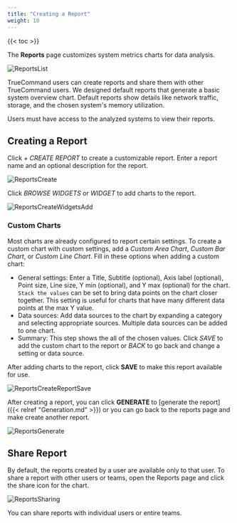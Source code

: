 ```yaml
---
title: "Creating a Report"
weight: 10
---
```


{{< toc >}}

The **Reports** page customizes system metrics charts for data analysis.

![ReportsList](/images/TrueCommand/2.0/ReportsList.png "Reports List")

TrueCommand users can create reports and share them with other TrueCommand users.
We designed default reports that generate a basic system overview chart.
Default reports show details like network traffic, storage, and the chosen system's memory utilization.

Users must have access to the analyzed systems to view their reports.

## Creating a Report

Click *+ CREATE REPORT* to create a customizable report.
Enter a report name and an optional description for the report.

![ReportsCreate](/images/TrueCommand/2.0/ReportsCreateReportNameDescription.png "Create a new report")

Click *BROWSE WIDGETS* or *WIDGET* to add charts to the report.

![ReportsCreateWidgetsAdd](/images/TrueCommand/2.0/ReportsCreateReportWidgets.png "Adding widgets to a new report")

### Custom Charts

Most charts are already configured to report certain settings.
To create a custom chart with custom settings, add a *Custom Area Chart*, *Custom Bar Chart*, or *Custom Line Chart*.
Fill in these options when adding a custom chart:

* General settings: Enter a Title, Subtitle (optional), Axis label (optional), Point size, Line size, Y min (optional), and Y max (optional) for the chart.
  `Stack the values` can be set to bring data points on the chart closer together.
  This setting is useful for charts that have many different data points at the max Y value.
* Data sources: Add data sources to the chart by expanding a category and selecting appropriate sources.
  Multiple data sources can be added to one chart.
* Summary: This step shows the all of the chosen values.
  Click *SAVE* to add the custom chart to the report or *BACK* to go back and change a setting or data source.

After adding charts to the report, click **SAVE** to make this report available for use.


![ReportsCreateReportSave](/images/TrueCommand/2.0/ReportsCreateReportSave.png "Reports Create Report Save")

After creating a report, you can click **GENERATE** to [generate the report]({{< relref "Generation.md" >}}) or you can go back to the reports page and make create another report.

![ReportsGenerate](/images/TrueCommand/2.0/ReportsGenerate.png "Reports Generate")

## Share Report

By default, the reports created by a user are available only to that user.
To share a report with other users or teams, open the Reports page and click the <mat-icon _ngcontent-fxr-c199="" role="img" class="mat-icon notranslate material-icons mat-icon-no-color" aria-hidden="true">share</mat-icon> icon for the chart.

![ReportsSharing](/images/TrueCommand/1.3/ReportsShareReport.png "Reports Sharing")

You can share reports with individual users or entire teams.